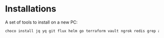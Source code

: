 # Installations
A set of tools to install on a new PC:
```sh
choco install jq yq git flux helm go terraform vault ngrok redis grep awk -y
```